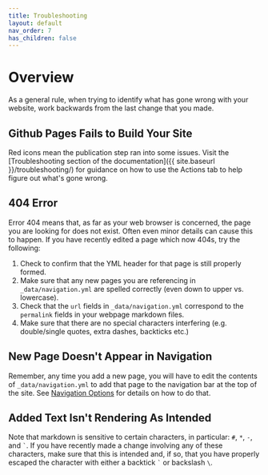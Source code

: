 ```yaml
---
title: Troubleshooting
layout: default
nav_order: 7
has_children: false
---
```


# Overview

As a general rule, when trying to identify what has gone wrong with your website, work backwards from the last change that you made.


## Github Pages Fails to Build Your Site 

Red icons mean the publication step ran into some issues. Visit the [Troubleshooting section of the documentation]({{ site.baseurl }}/troubleshooting/) for guidance on how to use the Actions tab to help figure out what's gone wrong.

## 404 Error

Error 404 means that, as far as your web browser is concerned, the page you are looking for does not exist. Often even minor details can cause this to happen. If you have recently edited a page which now 404s, try the following: 

1. Check to confirm that the YML header for that page is still properly formed.
1. Make sure that any new pages you are referencing in `_data/navigation.yml` are spelled correctly (even down to upper vs. lowercase).
1. Check that the `url` fields in `_data/navigation.yml` correspond to the `permalink` fields in your webpage markdown files.
1. Make sure that there are no special characters interfering (e.g. double/single quotes, extra dashes, backticks etc.) 

## New Page Doesn't Appear in Navigation

Remember, any time you add a new page, you will have to edit the contents of `_data/navigation.yml` to add that page to the navigation bar at the top of the site. See [Navigation Options]({{site.baseurl}}/docs/publishSite/basics/navigation/) for details on how to do that.

## Added Text Isn't Rendering As Intended

Note that markdown is sensitive to certain characters, in particular: `#`, `*`, `-`, and `` ` ``. If you have recently made a change involving any of these characters, make sure that this is intended and, if so, that you have properly escaped the character with either a backtick `` ` `` or backslash `\`. 
